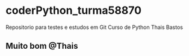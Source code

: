 # coderPython_turma58870
Repositorio para testes e estudos em Git
Curso de Python
Thais Bastos

## Muito bom @Thais

